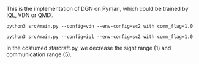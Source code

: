 This is the implementation of DGN on Pymarl, which could be trained by IQL, VDN or QMIX.

```
python3 src/main.py --config=vdn --env-config=sc2 with comm_flag=1.0
```

```
python3 src/main.py --config=iql --env-config=sc2 with comm_flag=1.0
```

In the costumed starcraft.py, we decrease the sight range (1) and communication range (5).
